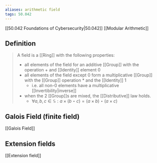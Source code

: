 ```yaml
---
aliases: arithmetic field
tags: 50.042
---
```

[[50.042 Foundations of Cybersecurity|50.042]]
[[Modular Arithmetic]]

## Definition
> A field is a [[Ring]] with the following properties:
> - all elements of the field for an additive [[Group]] with the operation $+$ and [[Identity]] element $0$
> - all elements of the field except $0$ form a multiplicative [[Group]] with the [[Group]] operation $*$ and the [[Identity]] 1
> 	- i.e. all non-0 elements have a multiplicative [[Invertibility|inverse]]
> - when the 2 [[Group]]s are mixed,  the [[Distributive]] law holds.
> 	- $\forall a, b, c \in \mathbb{S} : a \times (b\star c) = (a \times b) \star (a\times c)$

## Galois Field (finite field)
[[Galois Field]]

## Extension fields
[[Extension field]]